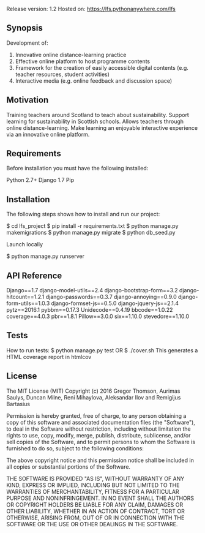 Release version: 1.2
Hosted on: https://lfs.pythonanywhere.com/lfs

## Synopsis

Development of:
1. Innovative online distance-learning practice
2. Effective online platform to host programme contents
3. Framework for the creation of easily accessible digital contents (e.g. teacher resources, student activities)
4. Interactive media (e.g. online feedback and discussion space)

## Motivation

Training teachers around Scotland to teach about sustainability.
Support learning for sustainability in Scottish schools.
Allows teachers through online distance-learning.
Make learning an enjoyable interactive experience via an innovative online platform.

## Requirements
Before installation you must have the following installed:

Python 2.7+
Django 1.7
Pip

## Installation
The following steps shows how to install and run our project:

$ cd lfs_project
$ pip install -r requirements.txt
$ python manage.py makemigrations
$ python manage.py migrate
$ python db_seed.py

Launch locally

$ python manage.py runserver

## API Reference

Django==1.7
django-model-utils==2.4
django-bootstrap-form==3.2
django-hitcount==1.2.1
django-passwords==0.3.7
django-annoying==0.9.0
django-form-utils==1.0.3
django-formset-js==0.5.0
django-jquery-js==2.1.4
pytz==2016.1
pybbm==0.17.3
Unidecode==0.4.19
bbcode==1.0.22
coverage==4.0.3
pbr==1.8.1
Pillow==3.0.0
six==1.10.0
stevedore==1.10.0

## Tests

How to run tests:
$ python manage.py test
  OR
$ ./cover.sh
This generates a HTML coverage report in htmlcov


## License

The MIT License (MIT)
Copyright (c) 2016 Gregor Thomson, Aurimas Saulys, Duncan Milne, Reni Mihaylova, Aleksandar Ilov and Remigijus Bartasius

Permission is hereby granted, free of charge, to any person obtaining a copy of this software and associated documentation files (the "Software"), to deal in the Software without restriction, including without limitation the rights to use, copy, modify, merge, publish, distribute, sublicense, and/or sell copies of the Software, and to permit persons to whom the Software is furnished to do so, subject to the following conditions:

The above copyright notice and this permission notice shall be included in all copies or substantial portions of the Software.

THE SOFTWARE IS PROVIDED "AS IS", WITHOUT WARRANTY OF ANY KIND, EXPRESS OR IMPLIED, INCLUDING BUT NOT LIMITED TO THE WARRANTIES OF MERCHANTABILITY, FITNESS FOR A PARTICULAR PURPOSE AND NONINFRINGEMENT. IN NO EVENT SHALL THE AUTHORS OR COPYRIGHT HOLDERS BE LIABLE FOR ANY CLAIM, DAMAGES OR OTHER LIABILITY, WHETHER IN AN ACTION OF CONTRACT, TORT OR OTHERWISE, ARISING FROM, OUT OF OR IN CONNECTION WITH THE SOFTWARE OR THE USE OR OTHER DEALINGS IN THE SOFTWARE.
